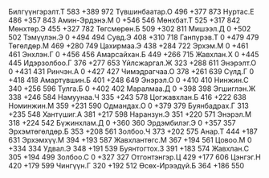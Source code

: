 Билгүүнгэрэлт.Т 583    +389  972
Түвшинбаатар.О   496    +377  873
Нуртас.Е               486    +357  843
Амин-Эрдэнэ.М      0      +546  546
Мөнхбат.Т             525    +317  842
Мөнхтөр.Э             455    +327  782
Төгсмөрөн.Б         509    +302  811
Мишээл.Д               0      +502  502
Тэмүүлэн.Э           0      +494  494
Сувд.Э                   408    +310  718
Ганпүрэв.Т           0      +479  479
Төгөлдөр.М           469    +280  749
Цахирмаа.Э           438    +284  722
Эрхэм.М                 0      +461  461
Энхлэн.Г               0      +456  456
Амарсайхан.Б       449    +266  715
Жавхлан.Х             0      +445  445
Идэрзолбоо.Г       376    +277  653
Үйлсжаргал.Ж       323    +288  611
Энэрэлт.О             0      +431  431
Ринчэн.А               0      +427  427
Чимэдрагчаа.О     378    +261  639
Сүлд.Г                   0      +418  418
Амартүвшин.Б       401    +248  649
Энэрэл.О               0      +410  410
Нинжин.С               340    +256  596
Тулга.Б                 0      +402  402
Маралмаа.Д           0      +398  398
Эгшиглэн.Ж           338    +246  584
Намуунаа.Ч           335    +243  578
Цогжавхлан.Б       416    +222  638
Номинжин.М           359    +231  590
Одмандах.О           0      +379  379
Буянбадрах.Г       313    +235  548
Хантүшиг.А           381    +217  598
Наранзун.Э           351    +220  571
Энэрэл.М               318    +224  542
Бүжинхлам.Д         0      +360  360
Эрдэмбилэг.Э       0      +357  357
Эрхэмтөгөлдөр.Б 353    +208  561
Золбоо.Ч               373    +202  575
Анар.Т                   444    +187  631
Эрхэмхүү.М           394    +193  587
Жавхлантөгс.М     367    +194  561
Цовоо.М                 0      +334  334
Удвал.Э                 348    +191  539
Буянтогтох.З       391    +183  574
Жавхлан.С             305    +194  499
Золбоо.С               0      +327  327
Отгонтэнгэр.Ц     429    +177  606
Цэнгэг.Н               420    +179  599
Чингүүн.Г             320    +192  512
Өсөх-Ирээдүй.Б    364    +186  550
